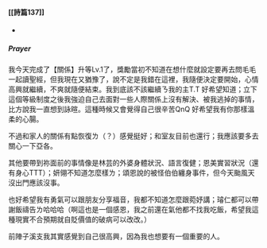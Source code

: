 #### [[詩篇137]]


-
##### Prayer

我今天完成了【關係】升等Lv.1了，獎勵當初不知道在想什麼就設定要再去問毛毛一起讀聖經，但我現在又猶豫了，說不定是我錯在這裡，我隨便決定要開始，心情高興就繼續，不爽就隨便結束。我到底該不該繼續ㄋ我的主T.T 好希望知道；立下這個等級制度之後我強迫自己去面對一些人際關係上沒有解決、被我逃掉的事情，比方說我一直想到詠暄。這種時候又會覺得自己很辛苦QnQ 好希望我有你那樣溫柔的心腸。

不過和家人的關係有點恢復ㄌ（？）感覺挺好；和室友目前也還行；我應該要多去關心一下亞各。

其他要帶到祢面前的事情像是林芸的外婆身體狀況、語言復健；恩美實習狀況（還有身心TTT）；妍翎不知道怎麼樣ㄌ；頌恩說的被怪伯伯纏身事件，但今天颱風天沒出門應該沒事。

也好希望我有勇氣可以跟朋友分享福音，我都不知道怎麼跟菀妤講；璿仁都可以帶謝飯禱告ㄌ哈哈哈（啊這也是一個感恩，我之前還在氣他都不找我吃飯，希望我這種現實不合預期就自貶價值的破病可以改改。）

前陣子溪支我其實感覺到自己很高興，因為我也想要有一個重要的人。